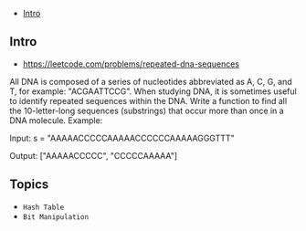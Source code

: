 - [Intro](#intro)

## Intro

- https://leetcode.com/problems/repeated-dna-sequences

All DNA is composed of a series of nucleotides abbreviated as A, C, G, and T, for example: "ACGAATTCCG". When studying DNA, it is sometimes useful to identify repeated sequences within the DNA.
Write a function to find all the 10-letter-long sequences (substrings) that occur more than once in a DNA molecule.
Example:

Input: s = "AAAAACCCCCAAAAACCCCCCAAAAAGGGTTT"

Output: ["AAAAACCCCC", "CCCCCAAAAA"]



## Topics

- `Hash Table`
- `Bit Manipulation`


